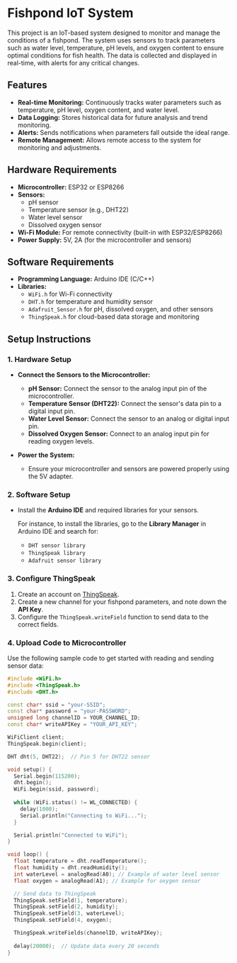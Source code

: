 # Fishpond IoT System

This project is an IoT-based system designed to monitor and manage the conditions of a fishpond. The system uses sensors to track parameters such as water level, temperature, pH levels, and oxygen content to ensure optimal conditions for fish health. The data is collected and displayed in real-time, with alerts for any critical changes.

## Features

- **Real-time Monitoring:** Continuously tracks water parameters such as temperature, pH level, oxygen content, and water level.
- **Data Logging:** Stores historical data for future analysis and trend monitoring.
- **Alerts:** Sends notifications when parameters fall outside the ideal range.
- **Remote Management:** Allows remote access to the system for monitoring and adjustments.

## Hardware Requirements

- **Microcontroller:** ESP32 or ESP8266
- **Sensors:** 
  - pH sensor
  - Temperature sensor (e.g., DHT22)
  - Water level sensor
  - Dissolved oxygen sensor
- **Wi-Fi Module:** For remote connectivity (built-in with ESP32/ESP8266)
- **Power Supply:** 5V, 2A (for the microcontroller and sensors)

## Software Requirements

- **Programming Language:** Arduino IDE (C/C++)
- **Libraries:**
  - `WiFi.h` for Wi-Fi connectivity
  - `DHT.h` for temperature and humidity sensor
  - `Adafruit_Sensor.h` for pH, dissolved oxygen, and other sensors
  - `ThingSpeak.h` for cloud-based data storage and monitoring

## Setup Instructions

### 1. **Hardware Setup**

- **Connect the Sensors to the Microcontroller:**
  - **pH Sensor:** Connect the sensor to the analog input pin of the microcontroller.
  - **Temperature Sensor (DHT22):** Connect the sensor's data pin to a digital input pin.
  - **Water Level Sensor:** Connect the sensor to an analog or digital input pin.
  - **Dissolved Oxygen Sensor:** Connect to an analog input pin for reading oxygen levels.

- **Power the System:**
  - Ensure your microcontroller and sensors are powered properly using the 5V adapter.

### 2. **Software Setup**

- Install the **Arduino IDE** and required libraries for your sensors.
  
  For instance, to install the libraries, go to the **Library Manager** in Arduino IDE and search for:
  - `DHT sensor library`
  - `ThingSpeak library`
  - `Adafruit sensor library`

### 3. **Configure ThingSpeak**

1. Create an account on [ThingSpeak](https://thingspeak.com).
2. Create a new channel for your fishpond parameters, and note down the **API Key**.
3. Configure the `ThingSpeak.writeField` function to send data to the correct fields.

### 4. **Upload Code to Microcontroller**

Use the following sample code to get started with reading and sending sensor data:

```cpp
#include <WiFi.h>
#include <ThingSpeak.h>
#include <DHT.h>

const char* ssid = "your-SSID";
const char* password = "your-PASSWORD";
unsigned long channelID = YOUR_CHANNEL_ID;
const char* writeAPIKey = "YOUR_API_KEY";

WiFiClient client;
ThingSpeak.begin(client);

DHT dht(5, DHT22);  // Pin 5 for DHT22 sensor

void setup() {
  Serial.begin(115200);
  dht.begin();
  WiFi.begin(ssid, password);
  
  while (WiFi.status() != WL_CONNECTED) {
    delay(1000);
    Serial.println("Connecting to WiFi...");
  }

  Serial.println("Connected to WiFi");
}

void loop() {
  float temperature = dht.readTemperature();
  float humidity = dht.readHumidity();
  int waterLevel = analogRead(A0); // Example of water level sensor
  float oxygen = analogRead(A1); // Example for oxygen sensor

  // Send data to ThingSpeak
  ThingSpeak.setField(1, temperature);
  ThingSpeak.setField(2, humidity);
  ThingSpeak.setField(3, waterLevel);
  ThingSpeak.setField(4, oxygen);

  ThingSpeak.writeFields(channelID, writeAPIKey);
  
  delay(20000);  // Update data every 20 seconds
}
